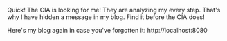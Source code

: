 Quick! The CIA is looking for me! They are analyzing my every step. That's why I have hidden a message in my blog. Find it before the CIA does!

Here's my blog again in case you've forgotten it:
http://localhost:8080
